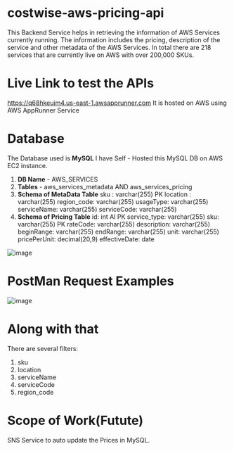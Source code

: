 # costwise-aws-pricing-api

This Backend Service helps in retrieving the information of AWS Services currently running.
The information includes the pricing, description of the service and other metadata of the AWS Services.
In total there are 218 services that are currently live on AWS with over 200,000 SKUs.

# Live Link to test the APIs
https://q68hkeuim4.us-east-1.awsapprunner.com 
It is hosted on AWS using AWS AppRunner Service

# Database
The Database used is **MySQL**
I have Self - Hosted this MySQL DB on AWS EC2 instance.
1. **DB Name** - AWS_SERVICES
2. **Tables** - aws_services_metadata AND aws_services_pricing
3. **Schema of MetaData Table**
sku : varchar(255) PK 
location : varchar(255) 
region_code: varchar(255) 
usageType: varchar(255) 
serviceName: varchar(255) 
serviceCode: varchar(255)
4. **Schema of Pricing Table**
id: int AI PK 
service_type: varchar(255) 
sku: varchar(255) PK 
rateCode: varchar(255) 
description: varchar(255) 
beginRange: varchar(255) 
endRange: varchar(255) 
unit: varchar(255) 
pricePerUnit: decimal(20,9) 
effectiveDate: date
    
![image](https://github.com/palnikhil/costwise-aws-pricing-api/assets/85008177/1e72342b-80a9-4fac-af97-2bffa9146c13)

# PostMan Request Examples 
![image](https://github.com/palnikhil/costwise-aws-pricing-api/assets/85008177/b1176153-b3e7-4e6c-9323-40bd530a95e2)

# Along with that 
There are several filters:
1. sku
2. location
3. serviceName
4. serviceCode
5. region_code

# Scope of Work(Futute)
SNS Service to auto update the Prices in MySQL.
